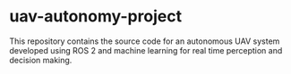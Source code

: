 # uav-autonomy-project
This repository contains the source code for an autonomous UAV system developed using ROS 2 and machine learning for real time perception and decision making.
